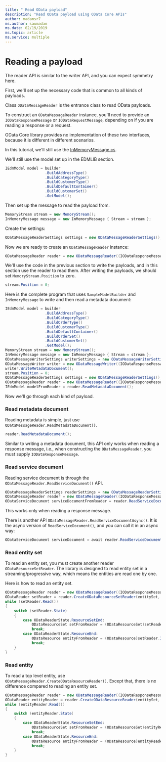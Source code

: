 ```yaml
---
title: " Read OData payload"
description: "Read OData payload using OData Core APIs"
author: madansr7
ms.author: saumadan
ms.date: 02/19/2019
ms.topic: article
ms.service: multiple
---
```

# Reading a payload

The reader API is similar to the writer API, and you can expect symmetry here.

First, we'll set up the necessary code that is common to all kinds of payloads.

Class `ODataMessageReader` is the entrance class to read OData payloads.

To construct an `ODataMessageReader` instance, you'll need to provide an `IODataResponseMessage` or `IODataRequestMessage`, depending on if you are reading a response or a request.

OData Core library provides no implementation of these two interfaces, because it is different in different scenarios.

In this tutorial, we'll still use the [InMemoryMessage.cs](https://github.com/OData/odata.net/blob/ODataV4-7.x/test/FunctionalTests/Microsoft.OData.Core.Tests/InMemoryMessage.cs).

We'll still use the model set up in the EDMLIB section.

```C#
IEdmModel model = builder
                  .BuildAddressType()
                  .BuildCategoryType()
                  .BuildCustomerType()
                  .BuildDefaultContainer()
                  .BuildCustomerSet()
                  .GetModel();
```

Then set up the message to read the payload from.

```C#
MemoryStream stream = new MemoryStream();
InMemoryMessage message = new InMemoryMessage { Stream = stream };
```

Create the settings:

```C#
ODataMessageReaderSettings settings = new ODataMessageReaderSettings();
```

Now we are ready to create an `ODataMessageReader` instance:

```C#
ODataMessageReader reader = new ODataMessageReader((IODataResponseMessage)message, settings);
```

We'll use the code in the previous section to write the payloads, and in this section use the reader to read them. After writing the payloads, we should set `MemoryStream.Position` to zero.

```C#
stream.Position = 0;
```

Here is the complete program that uses `SampleModelBuilder` and `InMemoryMessage` to write and then read a metadata document:

```C#
IEdmModel model = builder
                  .BuildAddressType()
                  .BuildCategoryType()
                  .BuildOrderType()
                  .BuildCustomerType()
                  .BuildDefaultContainer()
                  .BuildOrderSet()
                  .BuildCustomerSet()
                  .GetModel();
MemoryStream stream = new MemoryStream();
InMemoryMessage message = new InMemoryMessage { Stream = stream };
ODataMessageWriterSettings writerSettings = new ODataMessageWriterSettings();
ODataMessageWriter writer = new ODataMessageWriter((IODataResponseMessage)message, writerSettings, model);
writer.WriteMetadataDocument();
stream.Position = 0;
ODataMessageReaderSettings settings = new ODataMessageReaderSettings();
ODataMessageReader reader = new ODataMessageReader((IODataResponseMessage)message, settings);
IEdmModel modelFromReader = reader.ReadMetadataDocument();
```

Now we'll go through each kind of payload.

### Read metadata document
Reading metadata is simple, just use `ODataMessageReader.ReadMetadataDocument()`.

```C#
reader.ReadMetadataDocument();
```

Similar to writing a metadata document, this API only works when reading a response message, i.e., when constructing the `ODataMessageReader`, you must supply `IODataResponseMessage`.

### Read service document
Reading service document is through the `ODataMessageReader.ReadServiceDocument()` API.

```C#
ODataMessageReaderSettings readerSettings = new ODataMessageReaderSettings();
ODataMessageReader reader = new ODataMessageReader((IODataResponseMessage)message, readerSettings, model);
ODataServiceDocument serviceDocumentFromReader = reader.ReadServiceDocument();
```

This works only when reading a response message.

There is another API `ODataMessageReader.ReadServiceDocumentAsync()`. It is the async version of `ReadServiceDocument()`, and you can call it in an async way:

```C#
ODataServiceDocument serviceDocument = await reader.ReadServiceDocumentAsync();
```

### Read entity set
To read an entity set, you must create another reader `ODataResourceSetReader`. The library is designed to read entity set in a streaming/progressive way, which means the entities are read one by one.

Here is how to read an entity set.

```C#
ODataMessageReader reader = new ODataMessageReader((IODataResponseMessage)message, readerSettings, model);
ODataReader setReader = reader.CreateODataResourceSetReader(entitySet, entitySet.EntityType());
while (setReader.Read())
{
    switch (setReader.State)
    {
        case ODataReaderState.ResourceSetEnd:
            ODataResourceSet setFromReader = (ODataResourceSet)setReader.Item;
            break;
        case ODataReaderState.ResourceEnd:
            ODataResource entityFromReader = (ODataResource)setReader.Item;
            break;
    }
}
```

### Read entity
To read a top level entity, use `ODataMessageReader.CreateODataResourceReader()`.
Except that, there is no difference compared to reading an entity set.

```C#
ODataMessageReader reader = new ODataMessageReader((IODataResponseMessage)message, readerSettings, model);
ODataReader entityReader = reader.CreateODataResourceReader(entitySet, entitySet.EntityType());
while (entityReader.Read())
{
    switch (entityReader.State)
    {
        case ODataReaderState.ResourceSetEnd:
            ODataResourceSet setFromReader = (ODataResourceSet)entityReader.Item;
            break;
        case ODataReaderState.ResourceEnd:
            ODataResource entityFromReader = (ODataResource)entityReader.Item;
            break;
    }
}
```
